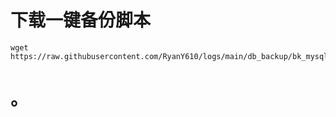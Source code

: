 # 下载一键备份脚本
```
wget https://raw.githubusercontent.com/RyanY610/logs/main/db_backup/bk_mysql.sh
```

# 。
